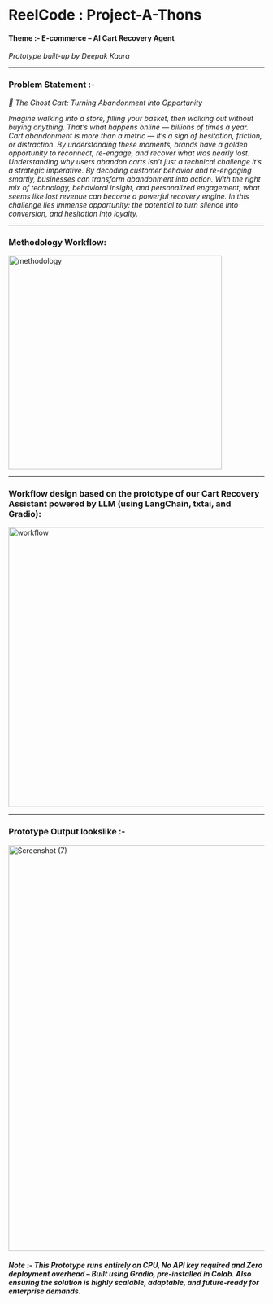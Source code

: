 # ReelCode : Project-A-Thons

#### Theme :- E-commerce – AI Cart Recovery Agent

*Prototype built-up by Deepak Kaura* 

-----

### Problem Statement :-

*🛒 The Ghost Cart: Turning Abandonment into Opportunity*

*Imagine walking into a store, filling your basket, then walking out without buying anything. That’s what happens online — billions of times a year. Cart abandonment is more than a metric — it’s a sign of hesitation, friction, or distraction. By understanding these moments, brands have a golden opportunity to reconnect, re-engage, and recover what was nearly lost. Understanding why users abandon carts isn’t just a technical challenge it’s a strategic imperative. By decoding customer behavior and re-engaging smartly, businesses can transform abandonment into action. With the right mix of technology, behavioral insight, and personalized engagement, what seems like lost revenue can become a powerful recovery engine. In this challenge lies immense opportunity: the potential to turn silence into conversion, and hesitation into loyalty.*

---

### Methodology Workflow:

<img width="420" height="420" alt="methodology" src="https://github.com/user-attachments/assets/51527f1a-b871-4447-a413-fa8c8893d06e" />

-------

### Workflow design based on the prototype of our Cart Recovery Assistant powered by LLM (using LangChain, txtai, and Gradio):

<img width="550" height="550" alt="workflow" src="https://github.com/user-attachments/assets/a012355e-e717-4815-b0a4-935946f64fa5"/>

----

### Prototype Output lookslike :-

<img width="1848" height="798" alt="Screenshot (7)" src="https://github.com/user-attachments/assets/4bbdd18a-7ff1-459d-815a-af896697d4de" />

#### *Note :-  This Prototype runs entirely on CPU, No API key required and Zero deployment overhead – Built using Gradio, pre-installed in Colab. Also ensuring the solution is highly scalable, adaptable, and future-ready for enterprise demands.*
